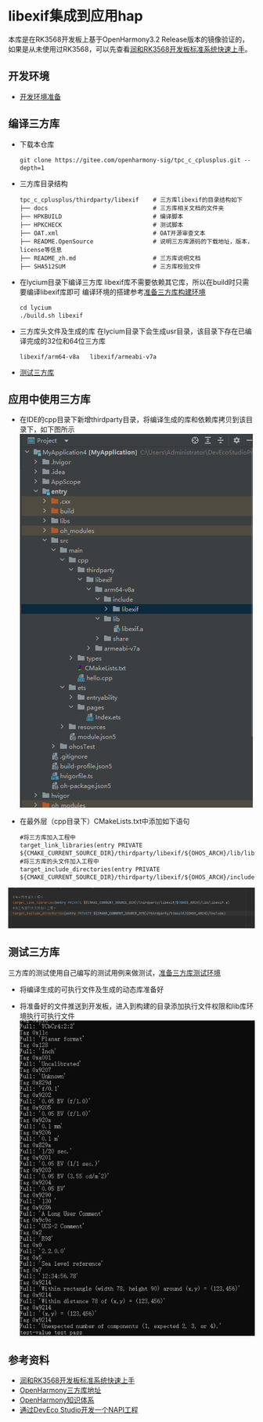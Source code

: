 # libexif集成到应用hap

本库是在RK3568开发板上基于OpenHarmony3.2 Release版本的镜像验证的，如果是从未使用过RK3568，可以先查看[润和RK3568开发板标准系统快速上手](https://gitee.com/openharmony-sig/knowledge_demo_temp/tree/master/docs/rk3568_helloworld)。

## 开发环境

- [开发环境准备](../../../docs/hap_integrate_environment.md)

## 编译三方库

- 下载本仓库
  ```
  git clone https://gitee.com/openharmony-sig/tpc_c_cplusplus.git --depth=1
  ```
- 三方库目录结构
  ```
  tpc_c_cplusplus/thirdparty/libexif    # 三方库libexif的目录结构如下
  ├── docs                              # 三方库相关文档的文件夹
  ├── HPKBUILD                          # 编译脚本
  ├── HPKCHECK                          # 测试脚本
  ├── OAT.xml                           # OAT开源审查文本
  ├── README.OpenSource                 # 说明三方库源码的下载地址，版本，license等信息
  ├── README_zh.md                      # 三方库说明文档
  ├── SHA512SUM                         # 三方库校验文件
  ```

- 在lycium目录下编译三方库 
  libexif库不需要依赖其它库，所以在build时只需要编译libexif库即可
  编译环境的搭建参考[准备三方库构建环境](../../../lycium/README.md#1编译环境准备)
  ``` 
  cd lycium
  ./build.sh libexif
  ```
- 三方库头文件及生成的库
  在lycium目录下会生成usr目录，该目录下存在已编译完成的32位和64位三方库
  ```
  libexif/arm64-v8a   libexif/armeabi-v7a
  ```

- [测试三方库](#测试三方库)

## 应用中使用三方库

- 在IDE的cpp目录下新增thirdparty目录，将编译生成的库和依赖库拷贝到该目录下，如下图所示
  &nbsp;
![thirdparty_install_dir](pic/libexif_install_dir.png)

- 在最外层（cpp目录下）CMakeLists.txt中添加如下语句
  ```shell
  #将三方库加入工程中 
  target_link_libraries(entry PRIVATE ${CMAKE_CURRENT_SOURCE_DIR}/thirdparty/libexif/${OHOS_ARCH}/lib/libexif.a) 
  #将三方库的头文件加入工程中
  target_include_directories(entry PRIVATE ${CMAKE_CURRENT_SOURCE_DIR}/thirdparty/libexif/${OHOS_ARCH}/include)

  ```

![libexif_usage](pic/libexif_usage.png)



## 测试三方库
三方库的测试使用自己编写的测试用例来做测试，[准备三方库测试环境](../../../lycium/README.md#3ci环境准备)

- 将编译生成的可执行文件及生成的动态库准备好

- 将准备好的文件推送到开发板，进入到构建的目录添加执行文件权限和lib库环境执行可执行文件
&nbsp;![libexif_test](pic/libexif_test.png)

## 参考资料
- [润和RK3568开发板标准系统快速上手](https://gitee.com/openharmony-sig/knowledge_demo_temp/tree/master/docs/rk3568_helloworld)
- [OpenHarmony三方库地址](https://gitee.com/openharmony-tpc)
- [OpenHarmony知识体系](https://gitee.com/openharmony-sig/knowledge)
- [通过DevEco Studio开发一个NAPI工程](https://gitee.com/openharmony-sig/knowledge_demo_temp/blob/master/docs/napi_study/docs/hello_napi.md)
